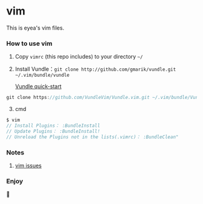 # vim
This is eyea's vim files.

### How to use vim
1. Copy `vimrc` (this repo includes) to your directory `~/`
2. Install Vundle：`git clone http://github.com/gmarik/vundle.git ~/.vim/bundle/vundle`

   [Vundle quick-start](https://github.com/VundleVim/Vundle.vim#quick-start)
```js
git clone https://github.com/VundleVim/Vundle.vim.git ~/.vim/bundle/Vundle.vim
```
3. cmd
```js
$ vim
// Install Plugins： :BundleInstall
// Update Plugins： :BundleInstall!
// Unreload the Plugins not in the lists(.vimrc)： :BundleClean"
```

### Notes
1. [vim issues](https://github.com/eyea/daily-grocery/issues/1)

### Enjoy
🙂

